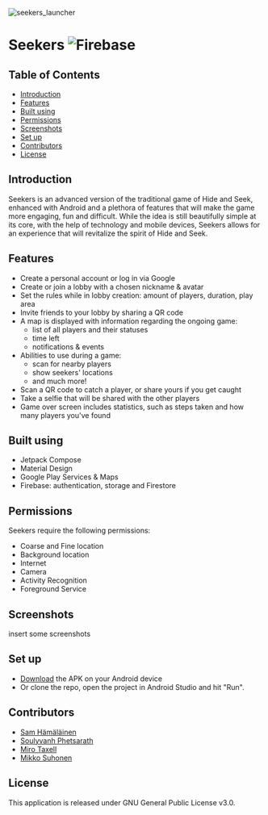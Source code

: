 ![seekers_launcher](https://user-images.githubusercontent.com/82511722/196115483-9b52f90d-a047-42b1-b050-799384bc974d.png)

# Seekers ![Firebase](https://img.shields.io/badge/Firebase-039BE5?style=for-the-badge&logo=Firebase&logoColor=white)

## Table of Contents
* [Introduction](#introduction)
* [Features](#features)
* [Built using](#built-using)
* [Permissions](#permissions)
* [Screenshots](#screenshots)
* [Set up](#set-up)
* [Contributors](#contributors)
* [License](#license)

## Introduction
Seekers is an advanced version of the traditional game of Hide and Seek, enhanced with Android and a plethora of features that will make the game more
engaging, fun and difficult. While the idea is still beautifully simple at its core, with the help of technology and mobile devices, 
Seekers allows for an experience that will revitalize the spirit of Hide and Seek.

## Features
- Create a personal account or log in via Google
- Create or join a lobby with a chosen nickname & avatar
- Set the rules while in lobby creation: amount of players, duration, play area
- Invite friends to your lobby by sharing a QR code
- A map is displayed with information regarding the ongoing game: 
  - list of all players and their statuses
  - time left
  - notifications & events
- Abilities to use during a game:
  - scan for nearby players 
  - show seekers' locations
  - and much more!
- Scan a QR code to catch a player, or share yours if you get caught
- Take a selfie that will be shared with the other players
- Game over screen includes statistics, such as steps taken and how many players you've found

## Built using
- Jetpack Compose
- Material Design
- Google Play Services & Maps
- Firebase: authentication, storage and Firestore

## Permissions
Seekers require the following permissions:
- Coarse and Fine location
- Background location
- Internet
- Camera
- Activity Recognition
- Foreground Service

## Screenshots
insert some screenshots

## Set up
- [Download]() the APK on your Android device
- Or clone the repo, open the project in Android Studio and hit "Run".

## Contributors
- [Sam Hämäläinen](https://github.com/SamHamalainen)
- [Soulyvanh Phetsarath](https://github.com/soulyvap)
- [Miro Taxell](https://github.com/mirotaxell)
- [Mikko Suhonen](https://github.com/miksunGitHub)

## License
This application is released under GNU General Public License v3.0.
